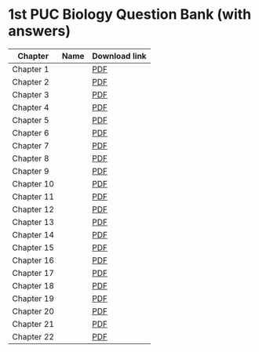 # 1st PUC Biology  Question Bank (with answers)

|Chapter|Name |Download link|
|-|-|-|
|Chapter 1| | [PDF](https://github.com/KaveriBridge/PUCExams/raw/main/1stPUC/Biology/QuestionBank/36_ch1.pdf)|
|Chapter 2| | [PDF](https://github.com/KaveriBridge/PUCExams/raw/main/1stPUC/Biology/QuestionBank/36_ch2.pdf)|
|Chapter 3| | [PDF](https://github.com/KaveriBridge/PUCExams/raw/main/1stPUC/Biology/QuestionBank/36_ch3.pdf)|
|Chapter 4| | [PDF](https://github.com/KaveriBridge/PUCExams/raw/main/1stPUC/Biology/QuestionBank/36_ch4.pdf)|
|Chapter 5| | [PDF](https://github.com/KaveriBridge/PUCExams/raw/main/1stPUC/Biology/QuestionBank/36_ch5.pdf)|
|Chapter 6| | [PDF](https://github.com/KaveriBridge/PUCExams/raw/main/1stPUC/Biology/QuestionBank/36_ch6.pdf)|
|Chapter 7| | [PDF](https://github.com/KaveriBridge/PUCExams/raw/main/1stPUC/Biology/QuestionBank/36_ch7.pdf)|
|Chapter 8| | [PDF](https://github.com/KaveriBridge/PUCExams/raw/main/1stPUC/Biology/QuestionBank/36_ch8.pdf)|
|Chapter 9| | [PDF](https://github.com/KaveriBridge/PUCExams/raw/main/1stPUC/Biology/QuestionBank/36_ch9.pdf)|
|Chapter 10| | [PDF](https://github.com/KaveriBridge/PUCExams/raw/main/1stPUC/Biology/QuestionBank/36_ch10.pdf)|
|Chapter 11| | [PDF](https://github.com/KaveriBridge/PUCExams/raw/main/1stPUC/Biology/QuestionBank/36_ch11.pdf)|
|Chapter 12| | [PDF](https://github.com/KaveriBridge/PUCExams/raw/main/1stPUC/Biology/QuestionBank/36_ch12.pdf)|
|Chapter 13| | [PDF](https://github.com/KaveriBridge/PUCExams/raw/main/1stPUC/Biology/QuestionBank/36_ch13.pdf)|
|Chapter 14| | [PDF](https://github.com/KaveriBridge/PUCExams/raw/main/1stPUC/Biology/QuestionBank/36_ch14.pdf)|
|Chapter 15| | [PDF](https://github.com/KaveriBridge/PUCExams/raw/main/1stPUC/Biology/QuestionBank/36_ch15.pdf)|
|Chapter 16| | [PDF](https://github.com/KaveriBridge/PUCExams/raw/main/1stPUC/Biology/QuestionBank/36_ch16.pdf)|
|Chapter 17| | [PDF](https://github.com/KaveriBridge/PUCExams/raw/main/1stPUC/Biology/QuestionBank/36_ch17.pdf)|
|Chapter 18| | [PDF](https://github.com/KaveriBridge/PUCExams/raw/main/1stPUC/Biology/QuestionBank/36_ch18.pdf)|
|Chapter 19| | [PDF](https://github.com/KaveriBridge/PUCExams/raw/main/1stPUC/Biology/QuestionBank/36_ch19.pdf)|
|Chapter 20| | [PDF](https://github.com/KaveriBridge/PUCExams/raw/main/1stPUC/Biology/QuestionBank/36_ch20.pdf)|
|Chapter 21| | [PDF](https://github.com/KaveriBridge/PUCExams/raw/main/1stPUC/Biology/QuestionBank/36_ch21.pdf)|
|Chapter 22| | [PDF](https://github.com/KaveriBridge/PUCExams/raw/main/1stPUC/Biology/QuestionBank/36_ch22.pdf)|
